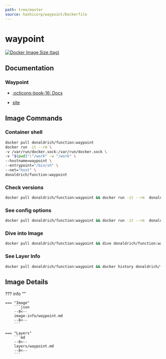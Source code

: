 ```yaml
---
path: tree/master
source: hashicorp/waypoint/Dockerfile
---
```


# waypoint

[![Docker Image Size (tag)](https://img.shields.io/docker/image-size/donaldrich/function/waypoint?color=blue&label=donaldrich/function:waypoint&logo=docker&style=flat-square)](https://hub.docker.com/r/donaldrich/function/waypoint)

## Documentation

### Waypoint

- [:octicons-book-16: Docs](https://www.waypointproject.io/docs)

- [site](https://www.waypointproject.io)

## Image Commands

### Container shell

```sh
docker pull donaldrich/function:waypoint
docker run -it --rm \
-v /var/run/docker.sock:/var/run/docker.sock \
-v "$(pwd)":"/work" -w "/work" \
--hostname=waypoint \
--entrypoint="/bin/sh" \
--net="host" \
donaldrich/function:waypoint
```

### Check versions

```sh
docker pull donaldrich/function:waypoint && docker run -it --rm  donaldrich/function:waypoint validate
```

### See config options

```sh
docker pull donaldrich/function:waypoint && docker run -it --rm  donaldrich/function:waypoint help
```

### Dive into Image

```sh
docker pull donaldrich/function:waypoint && dive donaldrich/function:waypoint
```

### See Layer Info

```sh
docker pull donaldrich/function:waypoint && docker history donaldrich/function:waypoint
```

## Image Details

??? info ""

    === "Image"
        ```json
        --8<--
        image-info/waypoint.md
        --8<--
        ```

    === "Layers"
        ```md
        --8<--
        layers/waypoint.md
        --8<--
        ```

